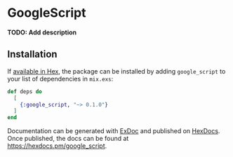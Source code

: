 # GoogleScript

**TODO: Add description**

## Installation

If [available in Hex](https://hex.pm/docs/publish), the package can be installed
by adding `google_script` to your list of dependencies in `mix.exs`:

```elixir
def deps do
  [
    {:google_script, "~> 0.1.0"}
  ]
end
```

Documentation can be generated with [ExDoc](https://github.com/elixir-lang/ex_doc)
and published on [HexDocs](https://hexdocs.pm). Once published, the docs can
be found at <https://hexdocs.pm/google_script>.


